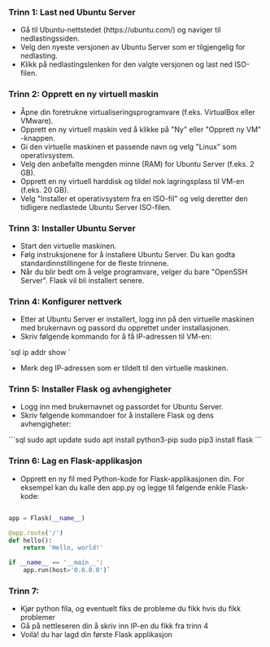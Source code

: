 ### Trinn 1: Last ned Ubuntu Server
<ul>
   <li> Gå til Ubuntu-nettstedet (https://ubuntu.com/) og naviger til nedlastingssiden. </li>
   <li> Velg den nyeste versjonen av Ubuntu Server som er tilgjengelig for nedlasting. </li>
   <li> Klikk på nedlastingslenken for den valgte versjonen og last ned ISO-filen. </li>
</ul>

### Trinn 2: Opprett en ny virtuell maskin 

<ul>
    <li> Åpne din foretrukne virtualiseringsprogramvare (f.eks. VirtualBox eller VMware). </li>
    <li> Opprett en ny virtuell maskin ved å klikke på "Ny" eller "Opprett ny VM" -knappen. </li>
    <li> Gi den virtuelle maskinen et passende navn og velg "Linux" som operativsystem. </li>
    <li> Velg den anbefalte mengden minne (RAM) for Ubuntu Server (f.eks. 2 GB). </li>
    <li> Opprett en ny virtuell harddisk og tildel nok lagringsplass til VM-en (f.eks. 20 GB). </li>
    <li> Velg "Installer et operativsystem fra en ISO-fil" og velg deretter den tidligere nedlastede Ubuntu Server ISO-filen. </li>
</ul>

### Trinn 3: Installer Ubuntu Server 

<ul>
    <li> Start den virtuelle maskinen. </li>
    <li> Følg instruksjonene for å installere Ubuntu Server. Du kan godta standardinnstillingene for de fleste trinnene. </li>
    <li> Når du blir bedt om å velge programvare, velger du bare "OpenSSH Server". Flask vil bli installert senere. </li>
</ul>

### Trinn 4: Konfigurer nettverk 

<ul>
    <li> Etter at Ubuntu Server er installert, logg inn på den virtuelle maskinen med brukernavn og passord du opprettet under installasjonen. </li>
    <li> Skriv følgende kommando for å få IP-adressen til VM-en: </li>
</ul>
 
´sql ip addr show ´
<ul>
   <li> Merk deg IP-adressen som er tildelt til den virtuelle maskinen. </li>
</ul>

### Trinn 5: Installer Flask og avhengigheter 

<ul>
    <li> Logg inn med brukernavnet og passordet for Ubuntu Server. </li>
    <li> Skriv følgende kommandoer for å installere Flask og dens avhengigheter: </li> 
</ul>

´´´sql  sudo apt update 
    sudo apt install python3-pip 
    sudo pip3 install flask 
´´´
### Trinn 6: Lag en Flask-applikasjon 
<ul>
    <li> Opprett en ny fil med Python-kode for Flask-applikasjonen din. For eksempel kan du kalle den app.py og legge til følgende enkle Flask-kode: </li>
</ul>


```py from flask import Flask

app = Flask(__name__)

@app.route('/')
def hello():
    return 'Hello, world!'

if __name__ == '__main__':
    app.run(host='0.0.0.0')`
```

### Trinn 7:

<ul> 
    <li> Kjør python fila, og eventuelt fiks de probleme du fikk hvis du fikk problemer </li>
    <li> Gå på nettleseren din å skriv inn IP-en du fikk fra trinn 4 </li>
    <li> Voilà! du har lagd din første Flask applikasjon </li>
</ul>
